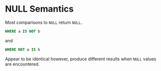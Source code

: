 # NULL Semantics

Most comparisons to `NULL` return `NULL`.

~~~sql
WHERE a IS NOT b
~~~
and
~~~sql
WHERE NOT a IS b
~~~

Appear to be identical however, produce different results when `NULL` values are encountered. 